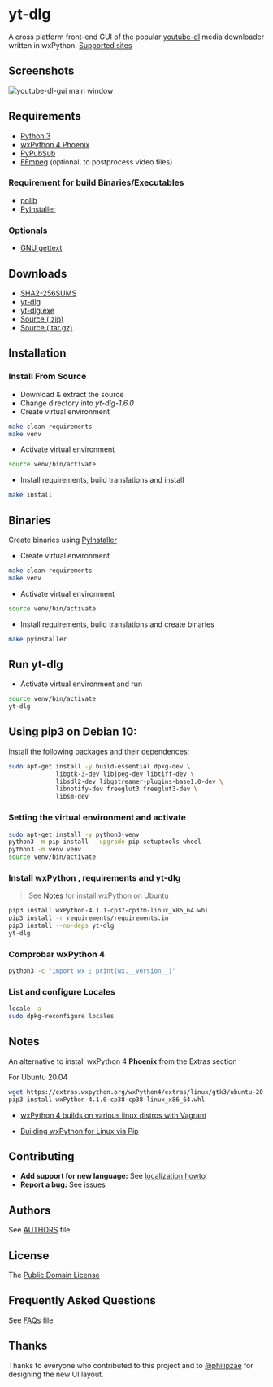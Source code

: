 # yt-dlg
A cross platform front-end GUI of the popular [youtube-dl](https://github.com/ytdl-org/youtube-dl/) media downloader written in wxPython. [Supported sites](https://github.com/ytdl-org/youtube-dl/supportedsites.html)

## Screenshots
![youtube-dl-gui main window](https://raw.githubusercontent.com/MrS0m30n3/youtube-dl-gui/gh-pages/images/ydlg_ui.gif)

## Requirements
* [Python 3](https://www.python.org/downloads)
* [wxPython 4 Phoenix](https://wxpython.org/download.php)
* [PyPubSub](https://pypi.org/project/PyPubSub)
* [FFmpeg](https://ffmpeg.org/download.html) (optional, to postprocess video files)

### Requirement for build Binaries/Executables
* [polib](https://pypi.org/project/polib)
* [PyInstaller](https://www.pyinstaller.org/)

### Optionals
* [GNU gettext](https://www.gnu.org/software/gettext/)

## Downloads
* [SHA2-256SUMS](https://github.com/oleksis/youtube-dl-gui/releases/download/v1.6.0/SHA2-256SUMS)
* [yt-dlg](https://github.com/oleksis/youtube-dl-gui/releases/download/v1.6.0/yt-dlg)
* [yt-dlg.exe](https://github.com/oleksis/youtube-dl-gui/releases/download/v1.6.0/yt-dlg.exe)
* [Source (.zip)](https://github.com/oleksis/youtube-dl-gui/archive/v1.6.0.zip)
* [Source (.tar.gz)](https://github.com/oleksis/youtube-dl-gui/archive/v1.6.0.tar.gz)

## Installation

### Install From Source
* Download & extract the source
* Change directory into *yt-dlg-1.6.0*
* Create virtual environment 
```bash
make clean-requirements
make venv
```
* Activate virtual environment
```bash
source venv/bin/activate
```
* Install requirements, build translations and install
```bash
make install
```

## Binaries
Create binaries using [PyInstaller](https://www.pyinstaller.org/)
* Create virtual environment
```bash
make clean-requirements
make venv
```
* Activate virtual environment
```bash
source venv/bin/activate
```
* Install requirements, build translations and create binaries
```bash
make pyinstaller
```

## Run yt-dlg
* Activate virtual environment and run
```bash
source venv/bin/activate
yt-dlg
```

## Using pip3 on Debian 10:

Install the following packages and their dependences:

```bash
sudo apt-get install -y build-essential dpkg-dev \
             libgtk-3-dev libjpeg-dev libtiff-dev \
             libsdl2-dev libgstreamer-plugins-base1.0-dev \
             libnotify-dev freeglut3 freeglut3-dev \
             libsm-dev 
```

### Setting the virtual environment and activate

```bash
sudo apt-get install -y python3-venv
python3 -m pip install --upgrade pip setuptools wheel
python3 -m venv venv
source venv/bin/activate
```

### Install wxPython , requirements and yt-dlg
> See [Notes](#notes) for install wxPython on Ubuntu

```bash
pip3 install wxPython-4.1.1-cp37-cp37m-linux_x86_64.whl
pip3 install -r requirements/requirements.in
pip3 install --no-deps yt-dlg
yt-dlg 
```

### Comprobar wxPython 4

```bash
python3 -c "import wx ; print(wx.__version__)"
```

### List and configure Locales

```bash
locale -a
sudo dpkg-reconfigure locales
```

## Notes
An alternative to install wxPython 4 **Phoenix** from the Extras section

For Ubuntu 20.04

```bash
wget https://extras.wxpython.org/wxPython4/extras/linux/gtk3/ubuntu-20.04/wxPython-4.1.0-cp38-cp38-linux_x86_64.whl
pip3 install wxPython-4.1.0-cp38-cp38-linux_x86_64.whl 
```

* [wxPython 4 builds on various linux distros with Vagrant](https://github.com/wxWidgets/Phoenix/blob/wxPy-4.0.x/vagrant/debian-9/bootstrap.sh)

* [Building wxPython for Linux via Pip](https://wxpython.org/blog/2017-08-17-builds-for-linux-with-pip/index.html)

## Contributing
* **Add support for new language:** See [localization howto](docs/localization_howto.md)
* **Report a bug:** See [issues](https://github.com/oleksis/youtube-dl-gui/issues)

## Authors
See [AUTHORS](AUTHORS) file

## License
The [Public Domain License](LICENSE)

## Frequently Asked Questions
See [FAQs](docs/faqs.md) file

## Thanks
Thanks to everyone who contributed to this project and to [@philipzae](https://github.com/philipzae) for designing the new UI layout.
